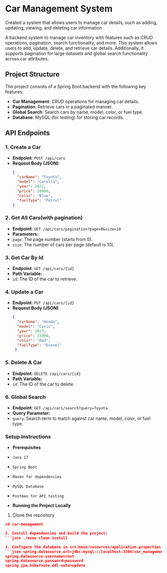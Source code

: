 # Car Management System
 Created a system that allows users to manage car details, such as adding, updating, viewing, and deleting car information

A backend system to manage car inventory with features such as CRUD operations, pagination, search functionality, and more. This system allows users to add, update, delete, and retrieve car details. Additionally, it supports pagination for large datasets and global search functionality across car attributes.

## Project Structure

The project consists of a Spring Boot backend with the following key features:
- **Car Management**: CRUD operations for managing car details.
- **Pagination**: Retrieve cars in a paginated manner.
- **Global Search**: Search cars by name, model, color, or fuel type.
- **Database**: MySQL (for testing) for storing car records.

## API Endpoints

### 1. Create a Car
- **Endpoint**: `POST /api/cars`
- **Request Body (JSON)**:
  ```json
  {
    "carName": "Toyota",
    "model": "Corolla",
    "year": 2022,
    "price": 20000,
    "color": "Blue",
    "fuelType": "Petrol"
  }

### 2. Get All Cars(with pagination)
- **Endpoint**: `GET /api/cars/pagination?page=0&size=10`
- **Parameters:**
- `page`: The page number (starts from 0).
- `size`: The number of cars per page (default is 10). 

### 3. Get Car By Id
- **Endpoint**: `GET /api/cars/{id}`
- **Path Variable:**
- `id`: The ID of the car to retrieve.

### 4. Update a Car
- **Endpoint**: `PUT /api/cars/{id}`
- **Request Body (JSON)**:
  ```json
  {
    "carName": "Honda",
    "model": "Civic",
    "year": 2023,
    "price": 25000,
    "color": "Red",
    "fuelType": "Diesel"
   }

### 5. Delete A Car
- **Endpoint**: `DELETE /api/cars/{id}`
- **Path Variable:**
- `id`: The ID of the car to delete.

### 6. Global Search
- **Endpoint**: `GET /api/cars/search?query=Toyota`
- **Query Parameter:**
 - `query`: Search term to match against car name, model, color, or fuel type.


 ### Setup Instructions
 - **Prerequisites**
 - `Java 17`
 - `Spring Boot`
 - `Maven for dependencies`
 - `MySQL Database`
 - `Postman for API testing`

 - **Running the Project Locally**
 1. Clone the repository
  ```json git clone https://github.com/suhanigupta23/car-management
  cd car-management

 2. Install dependencies and build the project:
  ```json ./mvnw clean install

 3. Configure the database in src/main/resources/application.properties (if using MySQL):
  ```json spring.datasource.url=jdbc:mysql://localhost:3306/car_management
  spring.datasource.username=root
  spring.datasource.password=password
  spring.jpa.hibernate.ddl-auto=update
